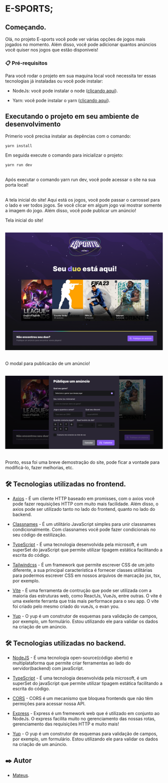 # E-SPORTS;

## Começando.

Olá, no projeto E-sports você pode ver várias opções de jogos mais jogados no momento. Além disso, você pode adicionar quantos anúncios você quiser nos jogos que estão disponiveis!

### 📋 Pré-requisitos

Para você rodar o projeto em sua maquina local você necessita ter essas tecnologias já instaladas ou você pode instalar:

- NodeJs: você pode instalar o node ([clicando aqui](https://nodejs.org/en/download/)).

- Yarn: você pode instalar o yarn ([clicando aqui](https://classic.yarnpkg.com/lang/en/docs/install/#debian-stable)).

## Executando o projeto em seu ambiente de desenvolvimento

Primerio você precisa instalar as depências com o comando:

```
yarn install
```

Em seguida execute o comando para inicializar o projeto:

```
yarn run dev
```

<br>
Após executar o comando yarn run dev, você pode acessar o site na sua porta local!
<br><br>

A tela inicial do site! Aqui está os jogos, você pode passar o carrossel para o lado e ver todos jogos. Se você clicar em algum jogo vai mostrar somente a imagem do jogo. Além disso, você pode publicar um anúncio!
<br>

Tela inicial do site!
<br><br>

<img aling="center" src="./public/tela_inteira.png" alt="image da tela inicial do site E-sposts.">
<br><br>

O modal para publicacão de um anúncio!
<br><br>

<img aling="center" src="./public/modal_anuncio.png" alt="image da tela inicial do site E-sposts para públicar um anúncio.">
<br><br>

Pronto, essa foi uma breve demostração do site, pode ficar a vontade para modificá-lo, fazer melhorias, etc.

## 🛠️ Tecnologias utilizadas no frontend.

- [Axios](https://axios-http.com/ptbr/docs/intro) - É um cliente HTTP baseado em promisses, com o axios você pode fazer requisições HTTP com muito mais facilidade. Além disso, o axios pode ser utilizado tanto no lado do frontend, quanto no lado do backend.

- [Classnames](https://www.npmjs.com/package/classnames) - É um utilitário JavaScript simples para unir classnames condicionalmente. Com classnames você pode fazer condicionais no seu código de estilização.

- [TypeScript](https://www.typescriptlang.org/) - É uma tecnologia desenvolvida pela microsoft, é um superSet do javaScript que permite utilizar tipagem estática facilitando a escrita do código.

- [Tailwindcss](https://tailwindcss.com/) - É um framework que permite escrever CSS de um jeito diferente, a sua principal característica é fornecer classes utilitárias para podermos escrever CSS em nossos arquivos de marcação jsx, tsx, por exemplo.

- [Vite](https://vitejs.dev/) - É uma ferramenta de contrução que pode ser utilizada com a maioria das estruturas web, como ReactJs, VueJs, entre outras. O vite é uma exelente ferranta que trás mais performace para o seu app. O vite foi criado pelo mesmo criado do vueJs, o evan you.

- [Yup](https://www.npmjs.com/package/yup) - O yup é um construtor de esquemas para validação de campos, por exemplo, um formulário. Estou utilizando ele para
  validar os dados na criação de um anúncio.

## 🛠️ Tecnologias utilizadas no backend.

- [NodeJS](https://nodejs.org/en/about/) - É uma tecnologia open-source(código aberto) e multiplataforma que permite criar ferramentas ao lado do servidor(backend) com javaScript.

- [TypeScript](https://www.typescriptlang.org/) - É uma tecnologia desenvolvida pela microsoft, é um superSet do javaScript que permite utilizar tipagem estática facilitando a escrita do código.

- [CORS](https://www.npmjs.com/package/cors) - CORS é um mecanismo que bloquea frontends que não têm permições para acessar nossa API.

- [Express](https://expressjs.com/pt-br/) - Express é um fremework web que é utilizado em conjunto ao NodeJs. O express facilita muito no gerenciamento das nossas rotas, gerenciamento das requisições HTTP e muito mais!

- [Yup](https://www.npmjs.com/package/yup) - O yup é um construtor de esquemas para validação de campos, por exemplo, um formulário. Estou utilizando ele para
  validar os dados na criação de um anúncio.

## ✒️ Autor

- [Mateus](https://github.com/mateusfelixdias).
